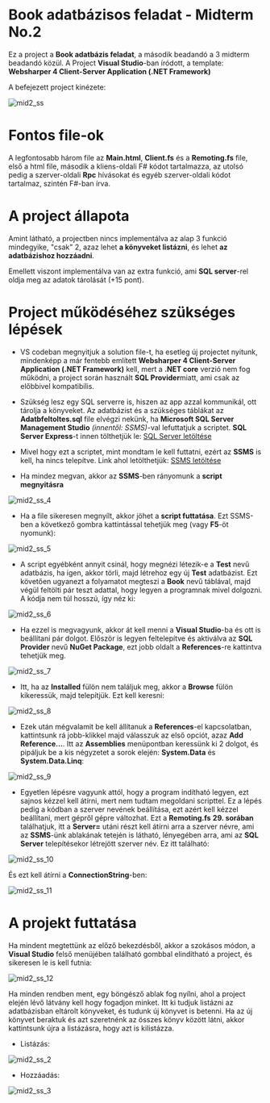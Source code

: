 # Book adatbázisos feladat - Midterm No.2

Ez a project a **Book adatbázis feladat**, a második beadandó a 3 midterm beadandó közül. A Project **Visual Studio**-ban íródott, a template: **Websharper 4 Client-Server Application (.NET Framework)**

A befejezett project kinézete:

![mid2_ss](./Dokumentacio_kepek/mid2_ss.png)



# Fontos file-ok

A legfontosabb három file az **Main.html**, **Client.fs** és a **Remoting.fs** file, első a html file, második a kliens-oldali F# kódot tartalmazza, az utolsó pedig a szerver-oldali **Rpc** hívásokat és egyéb szerver-oldali kódot tartalmaz, szintén F#-ban írva.

# A project állapota

Amint látható, a projectben nincs implementálva az alap 3 funkció mindegyike, "csak" 2, azaz lehet **a könyveket listázni**, és lehet **az adatbázishoz hozzáadni**. 

Emellett viszont implementálva van az extra funkció, ami **SQL server**-rel oldja meg az adatok tárolását (+15 pont).

# Project működéséhez szükséges lépések

- VS codeban megnyitjuk a solution file-t, ha esetleg új projectet nyitunk, mindenképp a már fentebb említett **Websharper 4 Client-Server Application (.NET Framework)** kell, mert a **.NET core** verzió nem fog működni, a project során használt **SQL Provider**miatt, ami csak az előbbivel kompatibilis.

- Szükség lesz egy SQL serverre is, hiszen az app azzal kommunikál, ott tárolja a könyveket. Az adatbázist és a szükséges táblákat az **Adatbfeltoltes.sql** file elvégzi nekünk, ha **Microsoft  SQL Server Management Studio** *(innentől: SSMS)*-val lefuttatjuk a scriptet. **SQL Server Express**-t innen tölthetjük le: [SQL Server letöltése](https://www.microsoft.com/en-us/download/confirmation.aspx?id=55994)

- Mivel hogy ezt a scriptet, mint mondtam le kell futtatni, ezért az **SSMS** is kell, ha nincs telepítve. Link ahol letölthetjük: [SSMS letöltése](https://aka.ms/ssmsfullsetup)

- Ha mindez megvan, akkor az **SSMS**-ben rányomunk a **script megnyitásra** 

![mid2_ss_4](./Dokumentacio_kepek/mid2_ss_4.png)

- Ha a file sikeresen megnyílt, akkor jöhet a **script futtatása**. Ezt SSMS-ben a következő gombra kattintással tehetjük meg (vagy **F5**-öt nyomunk):

![mid2_ss_5](./Dokumentacio_kepek/mid2_ss_5.png)

- A script egyébként annyit csinál, hogy megnézi létezik-e a **Test** nevű adatbázis, ha igen, akkor törli, majd létrehoz egy új **Test** adatbázist. Ezt követően ugyanezt a folyamatot megteszi a **Book** nevű táblával, majd végül feltölti pár teszt adattal, hogy legyen a programnak mivel dolgozni. A kódja nem túl hosszú, így néz ki:

![mid2_ss_6](./Dokumentacio_kepek/mid2_ss_6.png)

- Ha ezzel is megvagyunk, akkor át kell menni a **Visual Studio**-ba és ott is beállítani pár dolgot. Először is legyen feltelepítve és aktiválva az **SQL Provider** nevű **NuGet Package**, ezt jobb oldalt a **References**-re kattintva tehetjük meg. 

![mid2_ss_7](./Dokumentacio_kepek/mid2_ss_7.png)

- Itt, ha az **Installed** fülön nem találjuk meg, akkor a **Browse** fülön kikeressük, majd telepítjük. Ezt kell keresni:

![mid2_ss_8](./Dokumentacio_kepek/mid2_ss_8.png)

- Ezek után mégvalamit be kell állítanuk a **References**-el kapcsolatban, kattintsunk rá jobb-klikkel majd válasszuk az első opciót, azaz **Add Reference...**. Itt az **Assemblies** menüpontban keressünk ki 2 dolgot, és pipáljuk be a kis négyzetet a sorok elején: **System.Data** és **System.Data.Linq**:

![mid2_ss_9](./Dokumentacio_kepek/mid2_ss_9.png)

- Egyetlen lépésre vagyunk attól, hogy a program indítható legyen, ezt sajnos kézzel kell átírni, mert nem tudtam megoldani scripttel. Ez a lépés pedig a kódban a szerver nevének beállítása, ezt azért kell kézzel beállítani, mert gépről gépre változhat. Ezt a **Remoting.fs** **29. sorában** találhatjuk, itt a **Server=** utáni részt kell átírni arra a szerver névre, ami az **SSMS**-ünk ablakának tetején is látható, lényegében arra, ami az **SQL Server** telepítésekor létrejött szerver név. Ez itt található: 

![mid2_ss_10](./Dokumentacio_kepek/mid2_ss_10.png)

És ezt kell átírni a **ConnectionString**-ben:

![mid2_ss_11](./Dokumentacio_kepek/mid2_ss_11.png)


# A projekt futtatása

Ha mindent megtettünk az előző bekezdésből, akkor a szokásos módon, a **Visual Studio** felső menüjében található gombbal elindítható a project, és sikeresen le is kell futnia:

![mid2_ss_12](./Dokumentacio_kepek/mid2_ss_12.png)

 Ha minden rendben ment, egy böngésző ablak fog nyílni, ahol a project elején lévő látvány kell hogy fogadjon minket. Itt ki tudjuk listázni az adatbázisban eltárolt könyveket, és tudunk új könyvet is betenni. Ha az új könyvet beraktuk és azt szeretnénk az összes könyv között látni, akkor kattintsunk újra a listázásra, hogy azt is kilistázza.

- Listázás:

![mid2_ss_2](./Dokumentacio_kepek/mid2_ss_2.png)

- Hozzáadás:

![mid2_ss_3](./Dokumentacio_kepek/mid2_ss_3.png)
